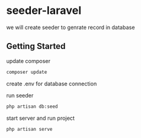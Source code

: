# seeder-laravel
we will create seeder to genrate record in database

## Getting Started

update composer 

```bash
composer update
```

create .env for database connection 

run seeder
```bash
php artisan db:seed
```
start server and run project 

```bash
php artisan serve
```
